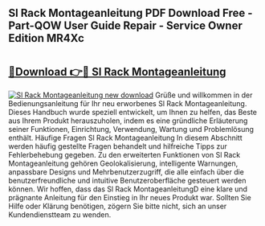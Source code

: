 ## Sl Rack Montageanleitung PDF Download Free - Part-QOW User Guide Repair - Service Owner Edition MR4Xc

# <h2><a href="http://df6mma.blite.top/?on=Sl+Rack+Montageanleitung">🔗Download 👉🔴 Sl Rack Montageanleitung</a></h2>

[![Sl Rack Montageanleitung new download](https://i.imgur.com/lujVjoI.png)](http://df6mma.blite.top/?on=Sl+Rack+Montageanleitung)
Grüße und willkommen in der Bedienungsanleitung für Ihr neu erworbenes Sl Rack Montageanleitung. Dieses Handbuch wurde speziell entwickelt, um Ihnen zu helfen, das Beste aus Ihrem Produkt herauszuholen, indem es eine gründliche Erläuterung seiner Funktionen, Einrichtung, Verwendung, Wartung und Problemlösung enthält. Häufige Fragen Sl Rack Montageanleitung In diesem Abschnitt werden häufig gestellte Fragen behandelt und hilfreiche Tipps zur Fehlerbehebung gegeben. Zu den erweiterten Funktionen von Sl Rack Montageanleitung gehören Geolokalisierung, intelligente Warnungen, anpassbare Designs und Mehrbenutzerzugriff, die alle einfach über die benutzerfreundliche und intuitive Benutzeroberfläche gesteuert werden können. Wir hoffen, dass das Sl Rack MontageanleitungD eine klare und prägnante Anleitung für den Einstieg in Ihr neues Produkt war. Sollten Sie Hilfe oder Klärung benötigen, zögern Sie bitte nicht, sich an unser Kundendienstteam zu wenden.
